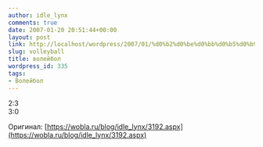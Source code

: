 ```yaml
---
author: idle_lynx
comments: true
date: 2007-01-20 20:51:44+00:00
layout: post
link: http://localhost/wordpress/2007/01/%d0%b2%d0%be%d0%bb%d0%b5%d0%b9%d0%b1%d0%be%d0%bb-4/
slug: volleyball
title: волейбол
wordpress_id: 335
tags:
- Волейбол
---
```


2:3  
3:0

Оригинал: [https://wobla.ru/blog/idle_lynx/3192.aspx](https://wobla.ru/blog/idle_lynx/3192.aspx)
